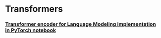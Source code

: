 # Transformers

### [Transformer encoder for Language Modeling implementation in PyTorch notebook](https://github.com/mf1024/Transformers/blob/master/Transformer%20Encoder%20for%20Language%20Modeling.ipynb)
